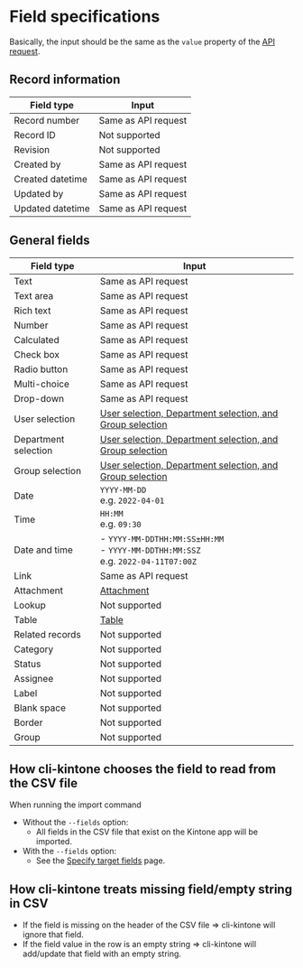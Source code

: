 # Field specifications

Basically, the input should be the same as the `value` property of the [API request](https://kintone.dev/en/docs/kintone/overview/field-types/).

## Record information

| Field type       | Input               |
| ---------------- | ------------------- |
| Record number    | Same as API request |
| Record ID        | Not supported       |
| Revision         | Not supported       |
| Created by       | Same as API request |
| Created datetime | Same as API request |
| Updated by       | Same as API request |
| Updated datetime | Same as API request |

## General fields

| Field type           | Input                                                                                      |
| -------------------- | ------------------------------------------------------------------------------------------ |
| Text                 | Same as API request                                                                        |
| Text area            | Same as API request                                                                        |
| Rich text            | Same as API request                                                                        |
| Number               | Same as API request                                                                        |
| Calculated           | Same as API request                                                                        |
| Check box            | Same as API request                                                                        |
| Radio button         | Same as API request                                                                        |
| Multi-choice         | Same as API request                                                                        |
| Drop-down            | Same as API request                                                                        |
| User selection       | [User selection, Department selection, and Group selection](./user-group-org-selection.md) |
| Department selection | [User selection, Department selection, and Group selection](./user-group-org-selection.md) |
| Group selection      | [User selection, Department selection, and Group selection](./user-group-org-selection.md) |
| Date                 | `YYYY-MM-DD`<br/>e.g. `2022-04-01`                                                         |
| Time                 | `HH:MM`<br/>e.g. `09:30`                                                                   |
| Date and time        | - `YYYY-MM-DDTHH:MM:SS±HH:MM`<br/>- `YYYY-MM-DDTHH:MM:SSZ`<br/>e.g. `2022-04-11T07:00Z`    |
| Link                 | Same as API request                                                                        |
| Attachment           | [Attachment](./attachment.md)                                                              |
| Lookup               | Not supported                                                                              |
| Table                | [Table](./table.md)                                                                        |
| Related records      | Not supported                                                                              |
| Category             | Not supported                                                                              |
| Status               | Not supported                                                                              |
| Assignee             | Not supported                                                                              |
| Label                | Not supported                                                                              |
| Blank space          | Not supported                                                                              |
| Border               | Not supported                                                                              |
| Group                | Not supported                                                                              |

## How cli-kintone chooses the field to read from the CSV file

When running the import command

- Without the `--fields` option:
  - All fields in the CSV file that exist on the Kintone app will be imported.
- With the `--fields` option:
  - See the [Specify target fields](../target-fields.md) page.

## How cli-kintone treats missing field/empty string in CSV

- If the field is missing on the header of the CSV file => cli-kintone will ignore that field.
- If the field value in the row is an empty string => cli-kintone will add/update that field with an empty string.
